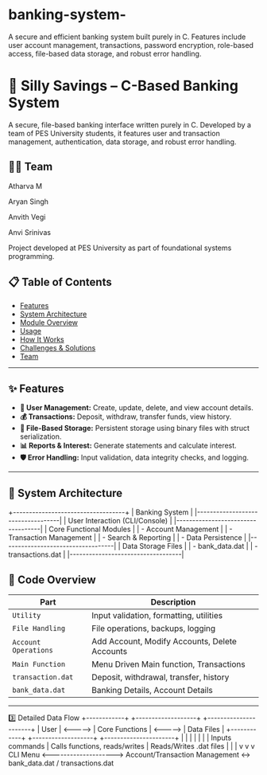 # banking-system-
A secure and efficient banking system built purely in C. Features include user account management, transactions, password encryption, role-based access, file-based data storage, and robust error handling.
# 🏦 Silly Savings –  C-Based Banking System

A secure, file-based banking interface written purely in C. Developed by a team of PES University students, it features user and transaction management, authentication, data storage, and robust error handling.

## 👨‍💻 Team

Atharva M

Aryan Singh

Anvith Vegi

Anvi Srinivas

Project developed at PES University as part of foundational systems programming.


## 📋 Table of Contents

- [Features](#features)
- [System Architecture](#system-architecture)
- [Module Overview](#module-overview)
- [Usage](#usage)
- [How It Works](#how-it-works)
- [Challenges & Solutions](#challenges--solutions)
- [Team](#team)

---

## ✨ Features

- **👥 User Management:** Create, update, delete, and view account details.
- **💰 Transactions:** Deposit, withdraw, transfer funds, view history.
- **💾 File-Based Storage:** Persistent storage using binary files with struct serialization.
- **📊 Reports & Interest:** Generate statements and calculate interest.
- **🛡 Error Handling:** Input validation, data integrity checks, and logging.

---

## 🧩 System Architecture

+-----------------------------------+
|         Banking System            |
|-----------------------------------|
|   User Interaction (CLI/Console)  |
|-----------------------------------|
|   Core Functional Modules         |
|   - Account Management            |
|   - Transaction Management        |
|   - Search & Reporting            |
|   - Data Persistence              |
|-----------------------------------|
|   Data Storage Files              |
|   - bank_data.dat                 |
|   - transactions.dat              |
|-----------------------------------|
         


## 🧱 Code Overview 

| Part                  | Description                                   |
|-----------------------|-----------------------------------------------|
| `Utility`             | Input validation, formatting, utilities       |
| `File Handling`       | File operations, backups, logging             |
| `Account Operations`  | Add Account, Modify Accounts, Delete Accounts |
| `Main Function`       | Menu Driven Main function, Transactions       |
| `transaction.dat`     | Deposit, withdrawal, transfer, history        |
| `bank_data.dat`       | Banking Details, Account Details              |

---



3️⃣ Detailed Data Flow
+------------+          +-------------------+          +----------------------+
|   User     | <----->  |   Core Functions  | <----->  |   Data Files         |
+------------+          +-------------------+          +----------------------+
      |                         |                               |
      |                         |                               |
      | Inputs commands         | Calls functions, reads/writes | Reads/Writes .dat files
      |                         |                               |
      v                         v                               v
CLI Menu <--------------------> Account/Transaction Management <-> bank_data.dat / transactions.dat

